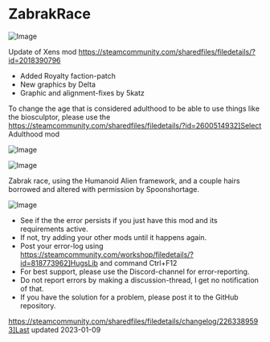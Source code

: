 # ZabrakRace

![Image](https://i.imgur.com/buuPQel.png)

Update of Xens mod
https://steamcommunity.com/sharedfiles/filedetails/?id=2018390796

- Added Royalty faction-patch
- New graphics by Delta
- Graphic and alignment-fixes by 5katz

To change the age that is considered adulthood to be able to use things like the biosculptor, please use the  https://steamcommunity.com/sharedfiles/filedetails/?id=2600514932]Select Adulthood mod

![Image](https://i.imgur.com/pufA0kM.png)

	
![Image](https://i.imgur.com/Z4GOv8H.png)


Zabrak race, using the Humanoid Alien framework, and a couple hairs borrowed and altered with permission by Spoonshortage.


![Image](https://i.imgur.com/PwoNOj4.png)



-  See if the the error persists if you just have this mod and its requirements active.
-  If not, try adding your other mods until it happens again.
-  Post your error-log using https://steamcommunity.com/workshop/filedetails/?id=818773962]HugsLib and command Ctrl+F12
-  For best support, please use the Discord-channel for error-reporting.
-  Do not report errors by making a discussion-thread, I get no notification of that.
-  If you have the solution for a problem, please post it to the GitHub repository.




https://steamcommunity.com/sharedfiles/filedetails/changelog/2263389593]Last updated 2023-01-09
